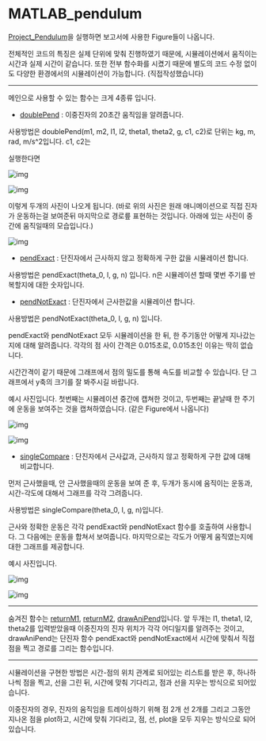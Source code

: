 # MATLAB_pendulum
[Project_Pendulum](Project_Pendulum.m)을 실행하면 보고서에 사용한 Figure들이 나옵니다.

전체적인 코드의 특징은 실제 단위에 맞춰 진행하였기 때문에, 시뮬레이션에서 움직이는 시간과 실제 시간이 같습니다. 또한 전부 함수화를 시켰기 때문에 별도의 코드 수정 없이도 다양한 환경에서의 시뮬레이션이 가능합니다. (직접작성했습니다)
- - -
메인으로 사용할 수 있는 함수는 크게 4종류 입니다.
- [doublePend](doublePend.m) : 이중진자의 20초간 움직임을 알려줍니다.

사용방법은 doublePend(m1, m2, l1, l2, theta1, theta2, g, c1, c2)로 단위는 kg, m, rad, m/s^2입니다. c1, c2는 


실행한다면

![img](https://s3.us-west-2.amazonaws.com/secure.notion-static.com/2076070a-a8d0-471f-9b78-98275ab8b792/Dp_1.png?X-Amz-Algorithm=AWS4-HMAC-SHA256&X-Amz-Content-Sha256=UNSIGNED-PAYLOAD&X-Amz-Credential=AKIAT73L2G45EIPT3X45%2F20221113%2Fus-west-2%2Fs3%2Faws4_request&X-Amz-Date=20221113T082759Z&X-Amz-Expires=86400&X-Amz-Signature=0e9667e791b15ae21e621601a7bc0b3d08f47e0d84045ea36b5ad43603f9483c&X-Amz-SignedHeaders=host&response-content-disposition=filename%3D"Dp_1.png"&x-id=GetObject)


![img](https://s3.us-west-2.amazonaws.com/secure.notion-static.com/18985d85-522c-4c2f-804e-5d3e63bf929a/Dp_2.png?X-Amz-Algorithm=AWS4-HMAC-SHA256&X-Amz-Content-Sha256=UNSIGNED-PAYLOAD&X-Amz-Credential=AKIAT73L2G45EIPT3X45%2F20221113%2Fus-west-2%2Fs3%2Faws4_request&X-Amz-Date=20221113T083649Z&X-Amz-Expires=86400&X-Amz-Signature=1ca93ff4f0aad990eac024733523eb227982c1dacb176d3b5d5dc12592c7ee19&X-Amz-SignedHeaders=host&response-content-disposition=filename%3D"Dp_2.png"&x-id=GetObject)

이렇게 두개의 사진이 나오게 됩니다. (바로 위의 사진은 원래 애니메이션으로 직접 진자가 운동하는걸 보여준뒤 마지막으로 경로릎 표현하는 것입니다. 아래에 있는 사진이 중간에 움직일때의 모습입니다.)

![img](https://s3.us-west-2.amazonaws.com/secure.notion-static.com/86ca26f8-43c7-4588-9152-069a784c7e84/Untitled.png?X-Amz-Algorithm=AWS4-HMAC-SHA256&X-Amz-Content-Sha256=UNSIGNED-PAYLOAD&X-Amz-Credential=AKIAT73L2G45EIPT3X45%2F20221113%2Fus-west-2%2Fs3%2Faws4_request&X-Amz-Date=20221113T084628Z&X-Amz-Expires=86400&X-Amz-Signature=7e57391e9446bc9ab313e68d1656e2187a3322c6a0c93a2cf369dd6732c60688&X-Amz-SignedHeaders=host&response-content-disposition=filename%3D"Untitled.png"&x-id=GetObject)

- [pendExact](pendExact.m) : 단진자에서 근사하지 않고 정확하게 구한 값을 시뮬레이션 합니다.

사용방법은 pendExact(theta_0, l, g, n) 입니다. n은 시뮬레이션 할때 몇번 주기를 반복할지에 대한 숫자입니다.

- [pendNotExact](pendNotExact.m) : 단진자에서 근사한값을 시뮬레이션 합니다.

사용방법은 pendNotExact(theta_0, l, g, n) 입니다. 

pendExact와 pendNotExact 모두 시뮬레이션을 한 뒤, 한 주기동안 어떻게 지나갔는지에 대해 알려줍니다. 각각의 점 사이 간격은 0.015초로, 0.015초인 이유는 딱히 없습니다.

시간간격이 같기 때문에 그래프에서 점의 밀도를 통해 속도를 비교할 수 있습니다. 단 그래프에서 y축의 크기를 잘 봐주시길 바랍니다.

예시 사진입니다. 첫번째는 시뮬레이션 중간에 캡쳐한 것이고, 두번째는 끝날때 한 주기에 운동을 보여주는 것을 캡쳐하였습니다. (같은 Figure에서 나옵니다)

![img](https://s3.us-west-2.amazonaws.com/secure.notion-static.com/2806bbeb-ee47-485b-a6c4-0ba44c83206c/Untitled.png?X-Amz-Algorithm=AWS4-HMAC-SHA256&X-Amz-Content-Sha256=UNSIGNED-PAYLOAD&X-Amz-Credential=AKIAT73L2G45EIPT3X45%2F20221113%2Fus-west-2%2Fs3%2Faws4_request&X-Amz-Date=20221113T085154Z&X-Amz-Expires=86400&X-Amz-Signature=677c5a0f62c16e77c77dd7793cd2fc2b222c50e0317ffcf2c419ea8bbfe721af&X-Amz-SignedHeaders=host&response-content-disposition=filename%3D"Untitled.png"&x-id=GetObject)

![img](https://s3.us-west-2.amazonaws.com/secure.notion-static.com/5867e0cf-382f-438b-b71e-46317c63e820/Untitled.png?X-Amz-Algorithm=AWS4-HMAC-SHA256&X-Amz-Content-Sha256=UNSIGNED-PAYLOAD&X-Amz-Credential=AKIAT73L2G45EIPT3X45%2F20221113%2Fus-west-2%2Fs3%2Faws4_request&X-Amz-Date=20221113T085329Z&X-Amz-Expires=86400&X-Amz-Signature=0a3d4029e566580ad5fd6da39c0ced53d3d76a473eaa1f36acf0121ee15c1aac&X-Amz-SignedHeaders=host&response-content-disposition=filename%3D"Untitled.png"&x-id=GetObject)

- [singleCompare](singleCompare.m) : 단진자에서 근사값과, 근사하지 않고 정확하게 구한 값에 대해 비교합니다.

먼저 근사했을때, 안 근사했을때의 운동을 보여 준 후, 두개가 동시에 움직이는 운동과,시간-각도에 대해서 그래프를 각각 그려줍니다.

사용방법은 singleCompare(theta_0, l, g, n)입니다. 

근사와 정확한 운동은 각각 pendExact와 pendNotExact 함수를 호출하여 사용합니다. 그 다음에는 운동을 합쳐서 보여줍니다. 마지막으로는 각도가 어떻게 움직였는지에 대한 그래프를 제공합니다.

예시 사진입니다.


![img](https://s3.us-west-2.amazonaws.com/secure.notion-static.com/3789ba3d-6a58-479a-b825-423a8da70383/Untitled.png?X-Amz-Algorithm=AWS4-HMAC-SHA256&X-Amz-Content-Sha256=UNSIGNED-PAYLOAD&X-Amz-Credential=AKIAT73L2G45EIPT3X45%2F20221113%2Fus-west-2%2Fs3%2Faws4_request&X-Amz-Date=20221113T085739Z&X-Amz-Expires=86400&X-Amz-Signature=86f939fca73774fd4264e676f8374ad04ba9470fc9f2613b07d00334635d1edd&X-Amz-SignedHeaders=host&response-content-disposition=filename%3D"Untitled.png"&x-id=GetObject)

![img](https://s3.us-west-2.amazonaws.com/secure.notion-static.com/2f7e5ebb-eeea-4391-94b2-46a58490a8a3/Untitled.png?X-Amz-Algorithm=AWS4-HMAC-SHA256&X-Amz-Content-Sha256=UNSIGNED-PAYLOAD&X-Amz-Credential=AKIAT73L2G45EIPT3X45%2F20221113%2Fus-west-2%2Fs3%2Faws4_request&X-Amz-Date=20221113T085742Z&X-Amz-Expires=86400&X-Amz-Signature=f9d9922d4dc406e8d4cdf5f56b8537846763714c2eeba5de55615d95087834a2&X-Amz-SignedHeaders=host&response-content-disposition=filename%3D"Untitled.png"&x-id=GetObject)

- - -
숨겨진 함수는 [returnM1](returnM1.m), [returnM2](returnM2.m), [drawAniPend](drawAniPend.m)입니다. 앞 두개는 l1, theta1, l2, theta2를 입력받았을때 이중진자의 진자 위치가 각각 어디일지를 알려주는 것이고, drawAniPend는 단진자 함수 pendExact와 pendNotExact에서 시간에 맞춰서 직접 점을 찍고 경로를 그리는 함수입니다.

- - -
시뮬레이션을 구현한 방법은 시간-점의 위치 관계로 되어있는 리스트를 받은 후, 하나하나씩 점을 찍고, 선을 그린 뒤, 시간에 맞춰 기다리고, 점과 선을 지우는 방식으로 되어있습니다.

이중진자의 경우, 진자의 움직임을 트레이싱하기 위해 점 2개 선 2개를 그리고 그동안 지나온 점을 plot하고, 시간에 맞춰 기다리고, 점, 선, plot을 모두 지우는 방식으로 되어있습니다.

